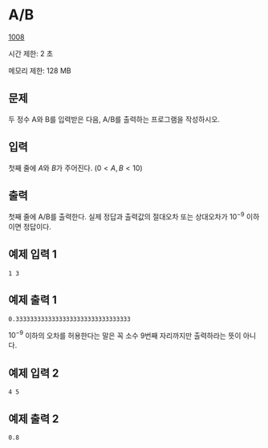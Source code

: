 # A/B

[1008](https://www.acmicpc.net/problem/1008)

시간 제한: 2 초

메모리 제한: 128 MB

## 문제

두 정수 A와 B를 입력받은 다음, A/B를 출력하는 프로그램을 작성하시오.

## 입력

첫째 줄에 $A$와 $B$가 주어진다. $(0 < A, B < 10)$

## 출력

첫째 줄에 A/B를 출력한다. 실제 정답과 출력값의 절대오차 또는 상대오차가 $10^{-9}$ 이하이면 정답이다.

## 예제 입력 1

```text
1 3
```

## 예제 출력 1

```text
0.33333333333333333333333333333333
```

$10^{-9}$ 이하의 오차를 허용한다는 말은 꼭 소수 9번째 자리까지만 출력하라는 뜻이 아니다.

## 예제 입력 2

```text
4 5
```

## 예제 출력 2

```text
0.8
```
